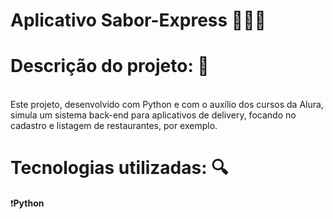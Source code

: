 # Aplicativo Sabor-Express 🍜🍕🍝

# Descrição do projeto: 👀
<br>
Este projeto, desenvolvido com Python e com o auxílio dos cursos da Alura, simula um sistema back-end para aplicativos de delivery, focando no cadastro e listagem de restaurantes, por exemplo.

# Tecnologias utilizadas: 🔍

❗<strong>Python</strong>
          
